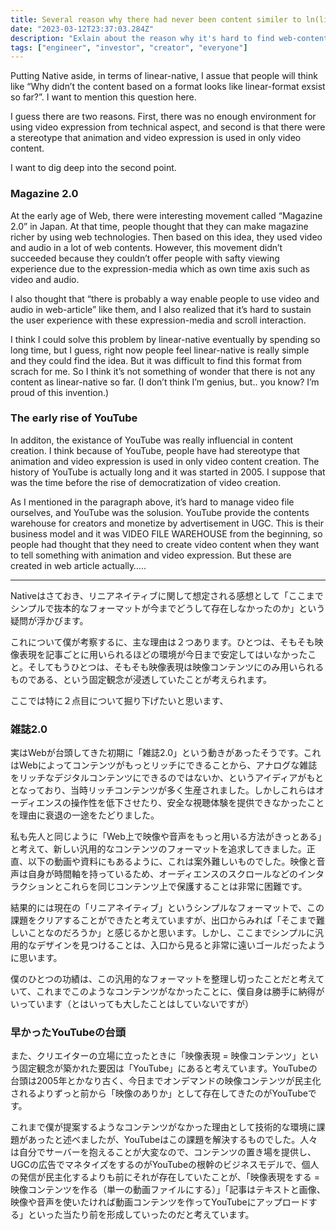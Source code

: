 ```yaml
---
title: Several reason why there had never been content similer to ln(linaer-native) so far.
date: "2023-03-12T23:37:03.284Z"
description: "Exlain about the reason why it's hard to find web-content like linear-native and why I could build Native for the first time. なぜ今までリニアネイティブやNativeに似たものがなかったのか、いくつかの理由を考察しています。"
tags: ["engineer", "investor", "creator", "everyone"]
---
```


Putting Native aside, in terms of linear-native, I assue that people will think like “Why didn’t the content based on a format looks like linear-format exsist so far?”. I want to mention this question here.

I guess there are two reasons. First, there was no enough environment for using video expression from technical aspect, and second is that there were a stereotype that animation and video expression is used in only video content.

I want to dig deep into the second  point.

### Magazine 2.0

At the early age of Web, there were interesting movement called “Magazine 2.0” in Japan. At that time, people thought that they can make magazine richer by using web technologies. Then based on this idea, they used video and audio in a lot of web contents. However, this movement didn’t succeeded because they couldn’t offer people with safty viewing experience due to the expression-media which as own time axis such as video and audio. 

I also thought that “there is probably a way enable people to use video and audio in web-article” like them, and I also realized that it’s hard to sustain the user experience with these expression-media and scroll interaction.

I think I could solve this problem by linear-native eventually by spending so long time, but I guess, right now people feel linear-native is really simple and they could find the idea. But it was difficult to find this format from scrach for me. So I think it’s not something of wonder that there is not any content as linear-native so far. (I don’t think I’m genius, but.. you know? I’m proud of this invention.)

### The early rise of YouTube

In additon, the existance of YouTube was really influencial in content creation. I think because of YouTube, people have had stereotype that animation and video expression is used in only video content creation. The history of YouTube is actually long and it was started in 2005. I suppose that was the time before the rise of democratization of video creation.

As I mentioned in the paragraph above, it’s hard to manage video file ourselves, and YouTube was the solusion. YouTube provide the contents warehouse for creators and monetize by advertisement in UGC. This is their business model and it was VIDEO FILE WAREHOUSE from the beginning, so people had thought that they need to create video content when they want to tell something with animation and video expression. But these are created in web article actually…..

---

Nativeはさておき、リニアネイティブに関して想定される感想として「ここまでシンプルで抜本的なフォーマットが今までどうして存在しなかったのか」という疑問が浮かびます。

これについて僕が考察するに、主な理由は２つあります。ひとつは、そもそも映像表現を記事ごとに用いられるほどの環境が今日まで安定してはいなかったこと。そしてもうひとつは、そもそも映像表現は映像コンテンツにのみ用いられるものである、という固定観念が浸透していたことが考えられます。

ここでは特に２点目について掘り下げたいと思います、

### 雑誌2.0

実はWebが台頭してきた初期に「雑誌2.0」という動きがあったそうです。これはWebによってコンテンツがもっとリッチにできることから、アナログな雑誌をリッチなデジタルコンテンツにできるのではないか、というアイディアがもととなっており、当時リッチコンテンツが多く生産されました。しかしこれらはオーディエンスの操作性を低下させたり、安全な視聴体験を提供できなかったことを理由に衰退の一途をたどりました。

私も先人と同じように「Web上で映像や音声をもっと用いる方法がきっとある」と考えて、新しい汎用的なコンテンツのフォーマットを追求してきました。正直、以下の動画や資料にもあるように、これは案外難しいものでした。映像と音声は自身が時間軸を持っているため、オーディエンスのスクロールなどのインタラクションとこれらを同じコンテンツ上で保護することは非常に困難です。

結果的には現在の「リニアネイティブ」というシンプルなフォーマットで、この課題をクリアすることができたと考えていますが、出口からみれば「そこまで難しいことなのだろうか」と感じるかと思います。しかし、ここまでシンプルに汎用的なデザインを見つけることは、入口から見ると非常に遠いゴールだったように思います。

僕のひとつの功績は、この汎用的なフォーマットを整理し切ったことだと考えていて、これまでこのようなコンテンツがなかったことに、僕自身は勝手に納得がいっています（とはいっても大したことはしていないですが）

### 早かったYouTubeの台頭

また、クリエイターの立場に立ったときに「映像表現 = 映像コンテンツ」という固定観念が築かれた要因は「YouTube」にあると考えています。YouTubeの台頭は2005年とかなり古く、今日までオンデマンドの映像コンテンツが民主化されるよりずっと前から「映像のありか」として存在してきたのがYouTubeです。

これまで僕が提案するようなコンテンツがなかった理由として技術的な環境に課題があったと述べましたが、YouTubeはこの課題を解決するものでした。人々は自分でサーバーを抱えることが大変なので、コンテンツの置き場を提供し、UGCの広告でマネタイズをするのがYouTubeの根幹のビジネスモデルで、個人の発信が民主化するよりも前にそれが存在していたことが、「映像表現をする = 映像コンテンツを作る（単一の動画ファイルにする）」「記事はテキストと画像、映像や音声を使いたければ動画コンテンツを作ってYouTubeにアップロードする」といった当たり前を形成していったのだと考えています。